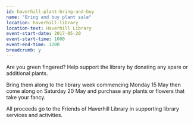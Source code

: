 ```yaml
---
id: haverhill-plant-bring-and-buy
name: "Bring and buy plant sale"
location: haverhill-library
location-text: Haverhill Library
event-start-date: 2017-05-20
event-start-time: 1000
event-end-time: 1200
breadcrumb: y
---
```


Are you green fingered? Help support the library by donating any spare or additional plants.

Bring them along to the library week commencing Monday 15 May then come along on Saturday 20 May and purchase any plants or flowers that take your fancy.

All proceeds go to the Friends of Haverhill Library in supporting library services and activities.
